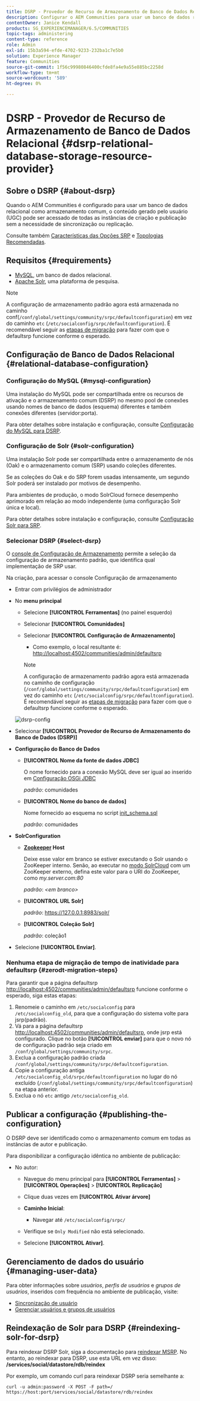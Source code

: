 ```yaml
---
title: DSRP - Provedor de Recurso de Armazenamento de Banco de Dados Relacional
description: Configurar o AEM Communities para usar um banco de dados relacional como seu armazenamento comum
contentOwner: Janice Kendall
products: SG_EXPERIENCEMANAGER/6.5/COMMUNITIES
topic-tags: administering
content-type: reference
role: Admin
exl-id: 15b3a594-efde-4702-9233-232ba1c7e5b0
solution: Experience Manager
feature: Communities
source-git-commit: 1f56c99980846400cfde8fa4e9a55e885bc2258d
workflow-type: tm+mt
source-wordcount: '589'
ht-degree: 0%

---
```


# DSRP - Provedor de Recurso de Armazenamento de Banco de Dados Relacional {#dsrp-relational-database-storage-resource-provider}

## Sobre o DSRP {#about-dsrp}

Quando o AEM Communities é configurado para usar um banco de dados relacional como armazenamento comum, o conteúdo gerado pelo usuário (UGC) pode ser acessado de todas as instâncias de criação e publicação sem a necessidade de sincronização ou replicação.

Consulte também [Características das Opções SRP](working-with-srp.md#characteristics-of-srp-options) e [Topologias Recomendadas](topologies.md).

## Requisitos {#requirements}

* [MySQL](#mysql-configuration), um banco de dados relacional.
* [Apache Solr](#solr-configuration), uma plataforma de pesquisa.

>[!NOTE]
>
>A configuração de armazenamento padrão agora está armazenada no caminho conf(`/conf/global/settings/community/srpc/defaultconfiguration`) em vez do caminho `etc` (`/etc/socialconfig/srpc/defaultconfiguration`). É recomendável seguir as [etapas de migração](#zerodt-migration-steps) para fazer com que o defaultsrp funcione conforme o esperado.

## Configuração de Banco de Dados Relacional {#relational-database-configuration}

### Configuração do MySQL {#mysql-configuration}

Uma instalação do MySQL pode ser compartilhada entre os recursos de ativação e o armazenamento comum (DSRP) no mesmo pool de conexões usando nomes de banco de dados (esquema) diferentes e também conexões diferentes (servidor:porta).

Para obter detalhes sobre instalação e configuração, consulte [Configuração do MySQL para DSRP](dsrp-mysql.md).

### Configuração de Solr {#solr-configuration}

Uma instalação Solr pode ser compartilhada entre o armazenamento de nós (Oak) e o armazenamento comum (SRP) usando coleções diferentes.

Se as coleções do Oak e do SRP forem usadas intensamente, um segundo Solr poderá ser instalado por motivos de desempenho.

Para ambientes de produção, o modo SolrCloud fornece desempenho aprimorado em relação ao modo independente (uma configuração Solr única e local).

Para obter detalhes sobre instalação e configuração, consulte [Configuração Solr para SRP](solr.md).

### Selecionar DSRP {#select-dsrp}

O [console de Configuração de Armazenamento](srp-config.md) permite a seleção da configuração de armazenamento padrão, que identifica qual implementação de SRP usar.

Na criação, para acessar o console Configuração de armazenamento

* Entrar com privilégios de administrador
* No **menu principal**

   * Selecione **[!UICONTROL Ferramentas]** (no painel esquerdo)
   * Selecionar **[!UICONTROL Comunidades]**
   * Selecionar **[!UICONTROL Configuração de Armazenamento]**

      * Como exemplo, o local resultante é: [http://localhost:4502/communities/admin/defaultsrp](http://localhost:4502/communities/admin/defaultsrp)

     >[!NOTE]
     >
     >A configuração de armazenamento padrão agora está armazenada no caminho de configuração (`/conf/global/settings/community/srpc/defaultconfiguration`)      em vez do caminho `etc` (`/etc/socialconfig/srpc/defaultconfiguration`). É recomendável seguir as [etapas de migração](#zerodt-migration-steps) para fazer com que o defaultsrp funcione conforme o esperado.

  ![dsrp-config](assets/dsrp-config.png)

* Selecionar **[!UICONTROL Provedor de Recurso de Armazenamento do Banco de Dados (DSRP)]**
* **Configuração do Banco de Dados**

   * **[!UICONTROL Nome da fonte de dados JDBC]**

     O nome fornecido para a conexão MySQL deve ser igual ao inserido em [Configuração OSGi JDBC](dsrp-mysql.md#configurejdbcconnections)

     *padrão*: comunidades

   * **[!UICONTROL Nome do banco de dados]**

     Nome fornecido ao esquema no script [init_schema.sql](dsrp-mysql.md#obtain-the-sql-script)

     *padrão*: comunidades

* **SolrConfiguration**

   * **[Zookeeper](https://solr.apache.org/guide/6_6/using-zookeeper-to-manage-configuration-files.html) Host**

     Deixe esse valor em branco se estiver executando o Solr usando o ZooKeeper interno. Senão, ao executar no [modo SolrCloud](solr.md#solrcloud-mode) com um ZooKeeper externo, defina este valor para o URI do ZooKeeper, como *my.server.com:80*

     *padrão*: *&lt;em branco>*

   * **[!UICONTROL URL Solr]**

     *padrão*: https://127.0.0.1:8983/solr/

   * **[!UICONTROL Coleção Solr]**

     *padrão*: coleção1

* Selecione **[!UICONTROL Enviar]**.

### Nenhuma etapa de migração de tempo de inatividade para defaultsrp {#zerodt-migration-steps}

Para garantir que a página defaultsrp [http://localhost:4502/communities/admin/defaultsrp](http://localhost:4502/communities/admin/defaultsrp) funcione conforme o esperado, siga estas etapas:

1. Renomeie o caminho em `/etc/socialconfig` para `/etc/socialconfig_old`, para que a configuração do sistema volte para jsrp(padrão).
1. Vá para a página defaultsrp [http://localhost:4502/communities/admin/defaultsrp](http://localhost:4502/communities/admin/defaultsrp), onde jsrp está configurado. Clique no botão **[!UICONTROL enviar]** para que o novo nó de configuração padrão seja criado em `/conf/global/settings/community/srpc`.
1. Exclua a configuração padrão criada `/conf/global/settings/community/srpc/defaultconfiguration`.
1. Copie a configuração antiga `/etc/socialconfig_old/srpc/defaultconfiguration` no lugar do nó excluído (`/conf/global/settings/community/srpc/defaultconfiguration`) na etapa anterior.
1. Exclua o nó `etc` antigo `/etc/socialconfig_old`.

## Publicar a configuração {#publishing-the-configuration}

O DSRP deve ser identificado como o armazenamento comum em todas as instâncias de autor e publicação.

Para disponibilizar a configuração idêntica no ambiente de publicação:

* No autor:

   * Navegue do menu principal para **[!UICONTROL Ferramentas]** > **[!UICONTROL Operações]** > **[!UICONTROL Replicação]**
   * Clique duas vezes em **[!UICONTROL Ativar árvore]**
   * **Caminho Inicial**:

      * Navegar até `/etc/socialconfig/srpc/`

   * Verifique se `Only Modified` não está selecionado.
   * Selecione **[!UICONTROL Ativar]**.

## Gerenciamento de dados do usuário {#managing-user-data}

Para obter informações sobre *usuários*, *perfis de usuários* e *grupos de usuários*, inseridos com frequência no ambiente de publicação, visite:

* [Sincronização de usuário](sync.md)
* [Gerenciar usuários e grupos de usuários](users.md)

## Reindexação de Solr para DSRP {#reindexing-solr-for-dsrp}

Para reindexar DSRP Solr, siga a documentação para [reindexar MSRP](msrp.md#msrp-reindex-tool). No entanto, ao reindexar para DSRP, use esta URL em vez disso: **/services/social/datastore/rdb/reindex**

Por exemplo, um comando curl para reindexar DSRP seria semelhante a:

```shell
curl -u admin:password -X POST -F path=/ https://host:port/services/social/datastore/rdb/reindex
```
